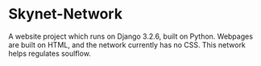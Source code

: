 # Skynet-Network
A website project which runs on Django 3.2.6, built on Python. Webpages are built on HTML, and the network currently has no CSS.
This network helps regulates soulflow.
